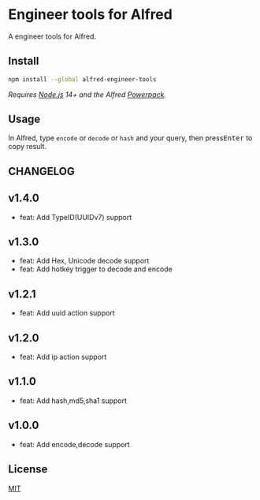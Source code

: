 # Engineer tools for Alfred

A engineer tools for Alfred.

## Install

```sh
npm install --global alfred-engineer-tools
```

*Requires [Node.js](https://nodejs.org) 14+ and the Alfred [Powerpack](https://www.alfredapp.com/powerpack/).*

## Usage

In Alfred, type `encode` or `decode` or `hash` and your query, then press<kbd>Enter</kbd> to copy result.

## CHANGELOG

## v1.4.0

- feat: Add TypeID(UUIDv7) support

## v1.3.0

- feat: Add Hex, Unicode decode support
- feat: Add hotkey trigger to decode and encode

## v1.2.1

- feat: Add uuid action support

## v1.2.0

- feat: Add ip action support

## v1.1.0

- feat: Add hash,md5,sha1 support

## v1.0.0

- feat: Add encode,decode support

## License

[MIT](https://choosealicense.com/licenses/mit/)
